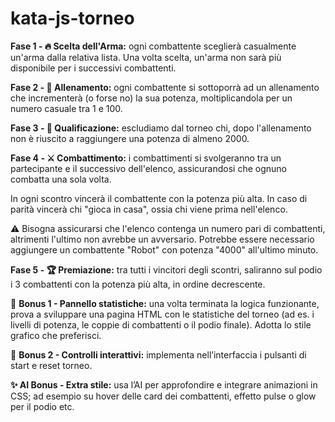 # kata-js-torneo

**Fase 1 - 🔥 Scelta dell'Arma:** ogni combattente sceglierà casualmente un'arma dalla relativa lista. Una volta scelta, un'arma non sarà più disponibile per i successivi combattenti.

**Fase 2 - 💪 Allenamento:** ogni combattente si sottoporrà ad un allenamento che incrementerà (o forse no) la sua potenza, moltiplicandola per un numero casuale tra 1 e 100.

**Fase 3 -  🎯 Qualificazione:** escludiamo dal torneo chi, dopo l'allenamento non è riuscito a raggiungere una potenza di almeno 2000.

**Fase 4 - ⚔️ Combattimento:** i combattimenti si svolgeranno tra un partecipante e il successivo dell'elenco, assicurandosi che ognuno combatta una sola volta. 

In ogni scontro vincerà il combattente con la potenza più alta. In caso di parità vincerà chi "gioca in casa", ossia chi viene prima nell'elenco.

⚠️ Bisogna assicurarsi che l'elenco contenga un numero pari di combattenti, altrimenti l'ultimo non avrebbe un avversario. Potrebbe essere necessario aggiungere un combattente "Robot" con potenza "4000" all'ultimo minuto.

**Fase 5 - 🏆 Premiazione:** tra tutti i vincitori degli scontri, saliranno sul podio i 3 combattenti con la potenza più alta, in ordine decrescente.

🚀 **Bonus 1 - Pannello statistiche:** una volta terminata la logica funzionante, prova a sviluppare una pagina HTML con le statistiche del torneo (ad es. i livelli di potenza, le coppie di combattenti o il podio finale). Adotta lo stile grafico che preferisci. 

🚀 **Bonus 2 - Controlli interattivi:** implementa nell’interfaccia i pulsanti di start e reset torneo.

**✨ AI Bonus - Extra stile:** usa l’AI per approfondire e integrare animazioni in CSS; ad esempio su hover delle card dei combattenti, effetto pulse o glow per il podio etc.
